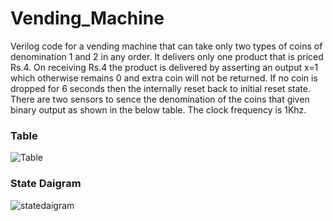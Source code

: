 # Vending_Machine
Verilog code for a vending machine that can take only two types of coins of denomination 1 and 2 in any order. It delivers only one product that is priced Rs.4. On receiving Rs.4 the product is delivered by asserting an output x=1 which otherwise remains 0 and extra coin will not be returned. If no coin is dropped for 6 seconds then the internally reset back to initial reset state. There are two sensors to sence the denomination of the coins that given binary output as shown in the below table. The clock frequency is 1Khz.

### Table

![Table](https://github.com/user-attachments/assets/2224484b-9f7a-4be3-8fd1-15b916546d8d)


### State Daigram

![statedaigram](https://github.com/user-attachments/assets/53d2a10b-1469-49a3-9a0a-15cc81fea46d)

